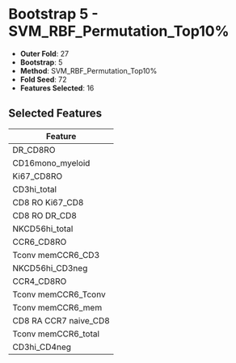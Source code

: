 # Bootstrap 5 - SVM_RBF_Permutation_Top10%

- **Outer Fold**: 27
- **Bootstrap**: 5
- **Method**: SVM_RBF_Permutation_Top10%
- **Fold Seed**: 72
- **Features Selected**: 16

## Selected Features

| Feature |
|---------|
| DR_CD8RO |
| CD16mono_myeloid |
| Ki67_CD8RO |
| CD3hi_total |
| CD8 RO Ki67_CD8 |
| CD8 RO DR_CD8 |
| NKCD56hi_total |
| CCR6_CD8RO |
| Tconv memCCR6_CD3 |
| NKCD56hi_CD3neg |
| CCR4_CD8RO |
| Tconv memCCR6_Tconv |
| Tconv memCCR6_mem |
| CD8 RA CCR7 naive_CD8 |
| Tconv memCCR6_total |
| CD3hi_CD4neg |
